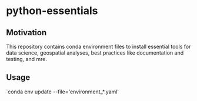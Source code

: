 # python-essentials

## Motivation

This repository contains conda environment files to install essential tools for data science, geospatial analyses, best practices like documentation and testing, and mre. 

## Usage

`conda env update --file='environment_*.yaml'


